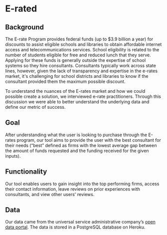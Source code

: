 # E-rated

## Background 

The E-rate Program provides federal funds (up to $3.9 billion a year) for discounts to assist eligible schools and libraries to obtain affordable internet access and telecommunications services. School eligibility is related to the number of students eligible for free and reduced lunch that they serve. Applying for these funds is generally outside the expertise of school systems so they hire consultants. Consultants typically work across state lines, however, given the lack of transparency and expertise in the e-rates market, it's challenging for school districts and libraries to know if the consultant provided them  the maximum possible discount. 

To understand the nuances of the E-rates market and how we could possible create a solution, we interviewed e-rate practitioners. Through this discussion we were able to better understand the underlying data and define our metric of success.

## Goal 

After understanding what the user is looking to purchase through the E-rates program, our tool aims to provide the user with the best consultant for their needs (“best” defined as firms with the lowest average gap between the amount of funds requested and the funding received for the given inputs).

## Functionality

Our tool enables users to gain insight into the top performing firms, access their contact information, leave reviews on prior experiences with consultants, and view other users' reviews.

## Data 

Our data came from the universal service administrative company’s [open data portal](https://opendata.usac.org/browse?category=E-rate&limitTo=datasets). The data is stored in a PostgreSQL database on Heroku.
